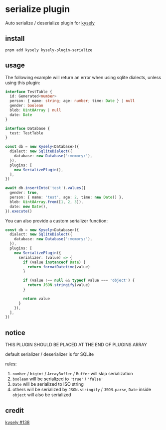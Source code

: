 # serialize plugin

Auto serialize / deserialize plugin for [kysely](https://github.com/kysely-org/kysely)

## install

```shell
pnpm add kysely kysely-plugin-serialize
```

## usage

The following example will return an error when using sqlite dialects, unless using this plugin:

```ts
interface TestTable {
  id: Generated<number>
  person: { name: string; age: number; time: Date } | null
  gender: boolean
  blob: Uint8Array | null
  date: Date
}

interface Database {
  test: TestTable
}

const db = new Kysely<Database>({
  dialect: new SqliteDialect({
    database: new Database(':memory:'),
  }),
  plugins: [
    new SerializePlugin(),
  ],
})

await db.insertInto('test').values({
  gender: true,
  person: { name: 'test', age: 2, time: new Date() },
  blob: Uint8Array.from([1, 2, 3]),
  date: new Date(),
}).execute()
```

You can also provide a custom serializer function:

```ts
const db = new Kysely<Database>({
  dialect: new SqliteDialect({
    database: new Database(':memory:'),
  }),
  plugins: [
    new SerializePlugin({
      serializer: (value) => {
        if (value instanceof Date) {
          return formatDatetime(value)
        }

        if (value !== null && typeof value === 'object') {
          return JSON.stringify(value)
        }

        return value
      }
    }),
  ],
})
```

## notice

THIS PLUGIN SHOULD BE PLACED AT THE END OF PLUGINS ARRAY

default serializer / deserializer is for SQLite

rules:

1. `number` / `bigint` / `ArrayBuffer` / `Buffer` will skip serialization
2. `boolean` will be serialized to `'true'` / `'false'`
3. `Date` will be serialized to ISO string
4. others will be serialized by `JSON.stringify` / `JSON.parse`, `Date` inside `object` will also be serialized

## credit

[kysely #138](https://github.com/koskimas/kysely/pull/138)